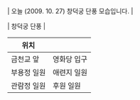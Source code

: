 | 오늘 (2009. 10. 27) 창덕궁 단풍 모습입니다. |

| 창덕궁 단풍 |

| 위치 |  |
| --- | --- |
| 금천교 앞 | 영화당 입구 |
| 부용정 일원 | 애련지 일원 |
| 관람정 일원 | 후원 일원 |